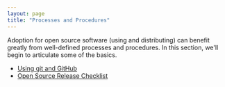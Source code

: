 ```yaml
---
layout: page
title: "Processes and Procedures"
---
```



Adoption for open source software (using and distributing) can benefit
greatly from well-defined processes and procedures.  In this section, we'll
begin to articulate some of the basics. 

 - [Using git and GitHub]({{site.baseurl}}/pages/git_workflow.html)
 - [Open Source Release Checklist]({{site.baseurl}}/pages/opensource_checklist.html)


